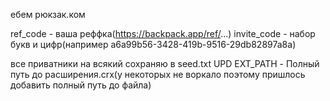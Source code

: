 ебем рюкзак.ком

ref_code - ваша реффка(https://backpack.app/ref/...)
invite_code - набор букв и цифр(например a6a99b56-3428-419b-9516-29db82897a8a)

все приватники на всякий сохраняю в seed.txt
UPD
EXT_PATH - Полный путь до расширения.crx(у некоторых не воркало поэтому пришлось добавить полный путь до файла)
